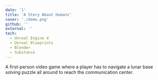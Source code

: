 ```yaml
---
date: '1'
title: 'A Story About Humans'
cover: './demo.png'
github: ''
external: ''
tech:
  - Unreal Engine 4
  - Unreal Blueprints
  - Blender
  - Substance
---
```


A first-person video game where a player has to navigate a lunar base solving puzzle all around to reach the communication center.
